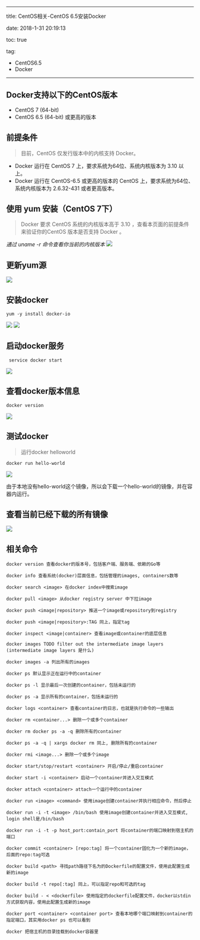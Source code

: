 ----------
title: CentOS相关-CentOS 6.5安装Docker

date: 2018-1-31 20:19:13

toc: true

tag: 

- CentOS6.5
- Docker

----------

## Docker支持以下的CentOS版本

- CentOS 7 (64-bit)
- CentOS 6.5 (64-bit) 或更高的版本

## 前提条件

> 目前，CentOS 仅发行版本中的内核支持 Docker。

- Docker 运行在 CentOS 7 上，要求系统为64位、系统内核版本为 3.10 以上。
- Docker 运行在 CentOS-6.5 或更高的版本的 CentOS 上，要求系统为64位、系统内核版本为 2.6.32-431 或者更高版本。

<!--more-->

## 使用 yum 安装（CentOS 7下）

> Docker 要求 CentOS 系统的内核版本高于 3.10 ，查看本页面的前提条件来验证你的CentOS 版本是否支持 Docker 。

*通过 uname -r 命令查看你当前的内核版本*
![](https://i.imgur.com/39gxH2z.png) 

## 更新yum源

![](https://i.imgur.com/TbcgF8e.png)

## 安装docker

	yum -y install docker-io

![](https://i.imgur.com/siuOlVZ.png)
![](https://i.imgur.com/GarT7YX.png)

## 启动docker服务

     service docker start

![](https://i.imgur.com/XxSbbUB.png)

## 查看docker版本信息

	docker version

![](https://i.imgur.com/sap48ve.png)


## 测试docker

> 运行docker helloworld

	docker run hello-world

![](https://i.imgur.com/TqQ4QQL.png)

由于本地没有hello-world这个镜像，所以会下载一个hello-world的镜像，并在容器内运行。

## 查看当前已经下载的所有镜像

![](https://i.imgur.com/VMlCwL4.png)

## 相关命令

```shell
docker version 查看docker的版本号，包括客户端、服务端、依赖的Go等

docker info 查看系统(docker)层面信息，包括管理的images, containers数等

docker search <image> 在docker index中搜索image

docker pull <image> 从docker registry server 中下拉image

docker push <image|repository> 推送一个image或repository到registry

docker push <image|repository>:TAG 同上，指定tag

docker inspect <image|container> 查看image或container的底层信息

docker images TODO filter out the intermediate image layers (intermediate image layers 是什么)

docker images -a 列出所有的images

docker ps 默认显示正在运行中的container

docker ps -l 显示最后一次创建的container，包括未运行的

docker ps -a 显示所有的container，包括未运行的

docker logs <container> 查看container的日志，也就是执行命令的一些输出

docker rm <container...> 删除一个或多个container

docker rm docker ps -a -q 删除所有的container

docker ps -a -q | xargs docker rm 同上, 删除所有的container

docker rmi <image...> 删除一个或多个image

docker start/stop/restart <container> 开启/停止/重启container

docker start -i <container> 启动一个container并进入交互模式

docker attach <container> attach一个运行中的container

docker run <image> <command> 使用image创建container并执行相应命令，然后停止

docker run -i -t <image> /bin/bash 使用image创建container并进入交互模式, login shell是/bin/bash

docker run -i -t -p host_port:contain_port 将container的端口映射到宿主机的端口

docker commit <container> [repo:tag] 将一个container固化为一个新的image，后面的repo:tag可选

docker build <path> 寻找path路径下名为的Dockerfile的配置文件，使用此配置生成新的image

docker build -t repo[:tag] 同上，可以指定repo和可选的tag

docker build - < <dockerfile> 使用指定的dockerfile配置文件，docker以stdin方式获取内容，使用此配置生成新的image

docker port <container> <container port> 查看本地哪个端口映射到container的指定端口，其实用docker ps 也可以看到

docker 把宿主机的目录挂载到docker容器里

```

